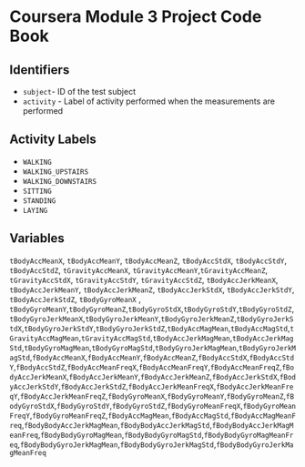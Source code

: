 # Coursera Module 3 Project Code Book

## Identifiers
* `subject`- ID of the test subject
* `activity` - Label of activity performed when the measurements are performed

## Activity Labels
* `WALKING` 
* `WALKING_UPSTAIRS` 
* `WALKING_DOWNSTAIRS` 
* `SITTING` 
* `STANDING`
* `LAYING` 

## Variables
`tBodyAccMeanX`, `tBodyAccMeanY`, `tBodyAccMeanZ`, `tBodyAccStdX`, `tBodyAccStdY`, `tBodyAccStdZ`, `tGravityAccMeanX`, `tGravityAccMeanY`,`tGravityAccMeanZ`, `tGravityAccStdX`, `tGravityAccStdY`, `tGravityAccStdZ`, `tBodyAccJerkMeanX`, `tBodyAccJerkMeanY`, `tBodyAccJerkMeanZ`, `tBodyAccJerkStdX`, `tBodyAccJerkStdY`, `tBodyAccJerkStdZ`, `tBodyGyroMeanX` , `tBodyGyroMeanY`,`tBodyGyroMeanZ`,`tBodyGyroStdX`,`tBodyGyroStdY`,`tBodyGyroStdZ`,`tBodyGyroJerkMeanX`,`tBodyGyroJerkMeanY`,`tBodyGyroJerkMeanZ`,`tBodyGyroJerkStdX`,`tBodyGyroJerkStdY`,`tBodyGyroJerkStdZ`,`tBodyAccMagMean`,`tBodyAccMagStd`,`tGravityAccMagMean`,`tGravityAccMagStd`,`tBodyAccJerkMagMean`,`tBodyAccJerkMagStd`,`tBodyGyroMagMean`,`tBodyGyroMagStd`,`tBodyGyroJerkMagMean`,`tBodyGyroJerkMagStd`,`fBodyAccMeanX`,`fBodyAccMeanY`,`fBodyAccMeanZ`,`fBodyAccStdX`,`fBodyAccStdY`,`fBodyAccStdZ`,`fBodyAccMeanFreqX`,`fBodyAccMeanFreqY`,`fBodyAccMeanFreqZ`,`fBodyAccJerkMeanX`,`fBodyAccJerkMeanY`,`fBodyAccJerkMeanZ`,`fBodyAccJerkStdX`,`fBodyAccJerkStdY`,`fBodyAccJerkStdZ`,`fBodyAccJerkMeanFreqX`,`fBodyAccJerkMeanFreqY`,`fBodyAccJerkMeanFreqZ`,`fBodyGyroMeanX`,`fBodyGyroMeanY`,`fBodyGyroMeanZ`,`fBodyGyroStdX`,`fBodyGyroStdY`,`fBodyGyroStdZ`,`fBodyGyroMeanFreqX`,`fBodyGyroMeanFreqY`,`fBodyGyroMeanFreqZ`,`fBodyAccMagMean`,`fBodyAccMagStd`,`fBodyAccMagMeanFreq`,`fBodyBodyAccJerkMagMean`,`fBodyBodyAccJerkMagStd`,`fBodyBodyAccJerkMagMeanFreq`,`fBodyBodyGyroMagMean`,`fBodyBodyGyroMagStd`,`fBodyBodyGyroMagMeanFreq`,`fBodyBodyGyroJerkMagMean`,`fBodyBodyGyroJerkMagStd`,`fBodyBodyGyroJerkMagMeanFreq`

